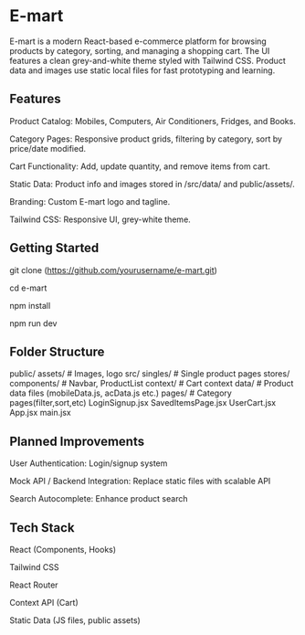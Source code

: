 # E-mart

E-mart is a modern React-based e-commerce platform for browsing products by category, sorting, and managing a shopping cart. The UI features a clean grey-and-white theme styled with Tailwind CSS. Product data and images use static local files for fast prototyping and learning.

## Features

Product Catalog:
Mobiles, Computers, Air Conditioners, Fridges, and Books.

Category Pages:
Responsive product grids, filtering by category, sort by price/date modified.

Cart Functionality:
Add, update quantity, and remove items from cart.

Static Data:
Product info and images stored in /src/data/ and public/assets/.

Branding:
Custom E-mart logo and tagline.

Tailwind CSS:
Responsive UI, grey-white theme.

## Getting Started

git clone (https://github.com/yourusername/e-mart.git)

cd e-mart

npm install

npm run dev

## Folder Structure

public/
  assets/        # Images, logo
src/
  singles/       # Single product pages 
  stores/
    components/    # Navbar, ProductList
    context/       # Cart context
    data/          # Product data files (mobileData.js, acData.js etc.)
    pages/         # Category pages(filter,sort,etc)
    LoginSignup.jsx
    SavedItemsPage.jsx
    UserCart.jsx
  App.jsx
  main.jsx

## Planned Improvements

User Authentication: Login/signup system

Mock API / Backend Integration: Replace static files with scalable API

Search Autocomplete: Enhance product search

## Tech Stack

React (Components, Hooks)

Tailwind CSS

React Router

Context API (Cart)

Static Data (JS files, public assets)